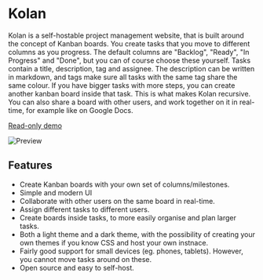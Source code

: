 # Kolan

Kolan is a self-hostable project management website, that is built around the concept of Kanban boards. You create tasks that you move to different columns as you progress. The default columns are "Backlog", "Ready", "In Progress" and "Done", but you can of course choose these yourself. Tasks contain a title, description, tag and assignee. The description can be written in markdown, and tags make sure all tasks with the same tag share the same colour. If you have bigger tasks with more steps, you can create another kanban board inside that task. This is what makes Kolan recursive. You can also share a board with other users, and work together on it in real-time, for example like on Google Docs.  

[Read-only demo](https://kolan.smrk.me/Board/WDRGEzAw4)

![Preview](https://i.imgur.com/fGNKBaE.png)

## Features
* Create Kanban boards with your own set of columns/milestones.
* Simple and modern UI
* Collaborate with other users on the same board in real-time.
* Assign different tasks to different users.
* Create boards inside tasks, to more easily organise and plan larger tasks.
* Both a light theme and a dark theme, with the possibility of creating your own themes if you know CSS and host your own instnace.
* Fairly good support for small devices (eg. phones, tablets). However, you cannot move tasks around on these.
* Open source and easy to self-host.
